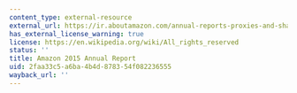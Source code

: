 ```yaml
---
content_type: external-resource
external_url: https://ir.aboutamazon.com/annual-reports-proxies-and-shareholder-letters/default.aspx
has_external_license_warning: true
license: https://en.wikipedia.org/wiki/All_rights_reserved
status: ''
title: Amazon 2015 Annual Report
uid: 2faa33c5-a6ba-4b4d-8783-54f082236555
wayback_url: ''
---
```

